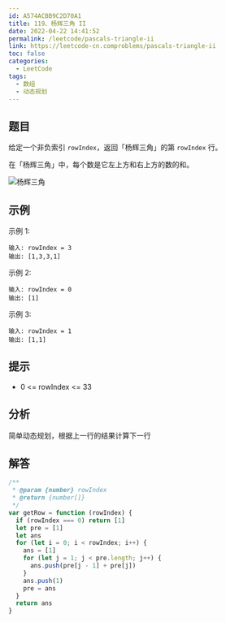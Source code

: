 ```yaml
---
id: A574ACBB9C2D70A1
title: 119、杨辉三角 II
date: 2022-04-22 14:41:52
permalink: /leetcode/pascals-triangle-ii
link: https://leetcode-cn.comproblems/pascals-triangle-ii
toc: false
categories:
  - LeetCode
tags:
  - 数组
  - 动态规划
---
```


<Level type='easy'/>

## 题目

给定一个非负索引 `rowIndex`，返回「杨辉三角」的第 `rowIndex` 行。

在「杨辉三角」中，每个数是它左上方和右上方的数的和。

![杨辉三角](/img/leetcode/0100-0199/119.1.gif)

## 示例

示例 1:

```text
输入: rowIndex = 3
输出: [1,3,3,1]
```

示例 2:

```text
输入: rowIndex = 0
输出: [1]
```

示例 3:

```text
输入: rowIndex = 1
输出: [1,1]
```

## 提示

- 0 <= rowIndex <= 33

## 分析

简单动态规划，根据上一行的结果计算下一行

## 解答

```javascript
/**
 * @param {number} rowIndex
 * @return {number[]}
 */
var getRow = function (rowIndex) {
  if (rowIndex === 0) return [1]
  let pre = [1]
  let ans
  for (let i = 0; i < rowIndex; i++) {
    ans = [1]
    for (let j = 1; j < pre.length; j++) {
      ans.push(pre[j - 1] + pre[j])
    }
    ans.push(1)
    pre = ans
  }
  return ans
}
```
